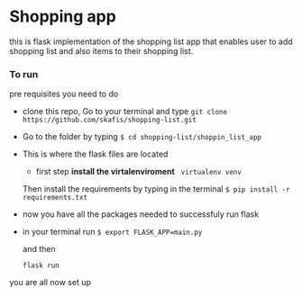 # Shopping app

this is flask implementation of the shopping list app that enables user to add shopping
list and also items to their shopping list.

### To run ###

pre requisites you need to do
* clone this repo, Go to your terminal and type
  ```git clone https://github.com/skafis/shopping-list.git```

* Go to the folder by typing 
  ```$ cd shopping-list/shoppin_list_app```

* This is where the flask files are located
  * first step **install the virtalenviroment**
    ``` virtualenv venv```

  Then install the requirements by typing in the 
  terminal ```$ pip install -r requirements.txt```

* now you have all the packages needed to successfuly run flask

* in your terminal run
  ```$ export FLASK_APP=main.py```

  and then 

  ```flask run```

you are all now set up